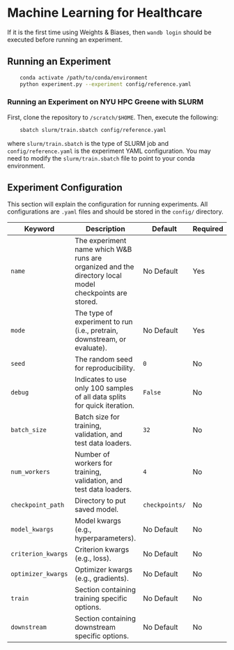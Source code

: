# Machine Learning for Healthcare

If it is the first time using Weights & Biases, then `wandb login` should be executed before running an experiment.

## Running an Experiment
```bash
    conda activate /path/to/conda/environment
    python experiment.py --experiment config/reference.yaml
```

### Running an Experiment on NYU HPC Greene with SLURM
First, clone the repository to `/scratch/$HOME`.
Then, execute the following:
```bash
    sbatch slurm/train.sbatch config/reference.yaml
```
where `slurm/train.sbatch` is the type of SLURM job and `config/reference.yaml` is the experiment YAML configuration.
You may need to modify the `slurm/train.sbatch` file to point to your conda environment.

## Experiment Configuration
This section will explain the configuration for running experiments.
All configurations are `.yaml` files and should be stored in the `config/` directory.

| **Keyword** | **Description** | **Default** | **Required** |
| --- | --- | --- | --- |
| `name` | The experiment name which W&B runs are organized and the directory local model checkpoints are stored. | No Default | Yes |
| `mode` | The type of experiment to run (i.e., pretrain, downstream, or evaluate). | No Default | Yes |
| `seed` | The random seed for reproducibility. | `0` | No |
| `debug` | Indicates to use only 100 samples of all data splits for quick iteration. | `False` | No |
| `batch_size` | Batch size for training, validation, and test data loaders. | `32` | No |
| `num_workers` | Number of workers for training, validation, and test data loaders. | `4` | No |
| `checkpoint_path` | Directory to put saved model. | `checkpoints/` | No |
| `model_kwargs` | Model kwargs (e.g., hyperparameters). | No Default | No |
| `criterion_kwargs` | Criterion kwargs (e.g., loss). | No Default | No |
| `optimizer_kwargs` | Optimizer kwargs (e.g., gradients). | No Default | No |
| `train` | Section containing training specific options. | No Default | No |
| `downstream` | Section containing downstream specific options. | No Default | No |
